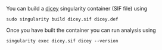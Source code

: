 You can build a [dicey](https://github.com/gear-genomics/dicey) singularity container (SIF file) using

`sudo singularity build dicey.sif dicey.def`

Once you have built the container you can run analysis using

`singularity exec dicey.sif dicey --version`

